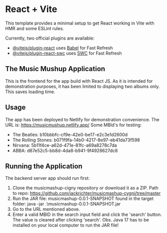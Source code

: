 # React + Vite

This template provides a minimal setup to get React working in Vite with HMR and some ESLint rules.

Currently, two official plugins are available:

- [@vitejs/plugin-react](https://github.com/vitejs/vite-plugin-react/blob/main/packages/plugin-react/README.md) uses [Babel](https://babeljs.io/) for Fast Refresh
- [@vitejs/plugin-react-swc](https://github.com/vitejs/vite-plugin-react-swc) uses [SWC](https://swc.rs/) for Fast Refresh

## The Music Mushup Application
This is the frontend for the app build with React JS.
As it is intended for demonstration purposes, it has been limited to displaying
two albums only. This saves loading time.

## Usage
The app has been deployed to Netlify for demonstration convenience.
The URL is: https://musicmushup.netlify.app/
Some MBId's for testing:
 - The Beatles: b10bbbfc-cf9e-42e0-be17-e2c3e1d2600d
 - The Rolling Stones: b071f9fa-14b0-4217-8e97-eb41da73f598
 - Nirvana: 5b11f4ce-a62d-471e-81fc-a69a8278c7da
 - ABBA: d87e52c5-bb8d-4da8-b941-9f4928627dc8

## Running the Application
The backend server app should run first:
 1. Clone the musicmashup-cigny repository or download it as a ZIP.
    Path to repo: https://github.com/jackrichter/musicmashup-cygni/tree/master
 2. Run the JAR file: musicmashup-0.0.1-SNAPSHOT found in the target folder:
    java -jar .\musicmashup-0.0.1-SNAPSHOT.jar
 3. Go to the URL mentioned above.
 4. Enter a valid MBID in the search input field and click the 'search' button.
    The value is cleared after clicking 'search'.
Obs.
Java 17 has to be installed on your local computer to run the JAR file!
    
